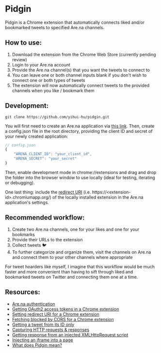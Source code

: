 # Pidgin

Pidgin is a Chrome extension that automatically connects liked and/or bookmarked tweets to specified Are.na channels.

## How to use:

1. Download the extension from the Chrome Web Store (currently pending review)
2. Login to your Are.na account 
3. Provide the Are.na channel(s) that you want the tweets to connect to
4. You can leave one or both channel inputs blank if you don't wish to connect one or both types of tweets
5. The extension will now automatically connect tweets to the provided channels when you like / bookmark them

## Development:

```
git clone https://github.com/yihui-hu/pidgin.git
```

You will first need to create an Are.na application via [this link](https://dev.are.na/oauth/applications). Then, create a config.json file in the root directory, providing the client ID and secret of your newly created application:
```javascript
// config.json
{
    "ARENA_CLIENT_ID": "your_client_id",
    "ARENA_SECRET": "your_secret"
}
```

Then, enable development mode in chrome://extensions and drag and drop the folder into the browser window to use locally (ideal for testing, iterating or debugging).

One last thing: include the [redirect URI](https://stackoverflow.com/questions/34420459/what-redirect-url-can-i-set-for-oauth2-callback-in-a-chrome-extension) (i.e. https://\<extension-id\>.chromiumapp.org/) of the locally installed extension in the Are.na application's settings.

## Recommended workflow:

1. Create two Are.na channels, one for your likes and one for your bookmarks
2. Provide their URLs to the extension
3. Collect tweets 🐦
4. To further categorize and organize them, visit the channels on Are.na and connect them to your other channels where appropriate

For tweet hoarders like myself, I imagine that this workflow would be much faster and more convenient than having to sift through liked and bookmarked tweets on Twitter and connecting them one at a time.

## Resources:
- [Are.na authentication](https://dev.are.na/documentation/authentication)
- [Getting OAuth2 access tokens in a Chrome extension](https://developer.chrome.com/docs/extensions/reference/identity/)
- [Setting redirect URI for a Chrome extension](https://stackoverflow.com/questions/34420459/what-redirect-url-can-i-set-for-oauth2-callback-in-a-chrome-extension)
- [Fetching blocked by CORS for a Chrome extension](https://stackoverflow.com/questions/64732755/access-to-fetch-has-been-blocked-by-cors-policy-chrome-extension-error)
- [Getting a tweet from its ID only](https://stackoverflow.com/a/68430741)
- [Capturing HTTP requests & responses](https://stackoverflow.com/questions/8939467/chrome-extension-to-read-http-response)
- [Getting response from an injected XMLHttpRequest script](https://gist.github.com/yihui-hu/43b4c5c45cb2b32cfc7d653a64c5742d)
- [Injecting an iframe into a page](https://stackoverflow.com/questions/24641592/injecting-iframe-into-page-with-restrictive-content-security-policy)
- [What does Pidgin mean?](https://en.wikipedia.org/wiki/Pidgin)